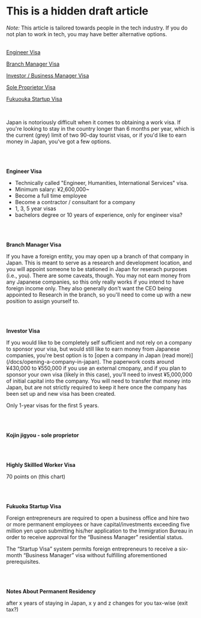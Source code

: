 # This is a hidden draft article

_Note:_ This article is tailored towards people in the tech industry. If you do not plan to work in tech, you may have better alternative options.
<br/><br/>

[Engineer Visa](#)

[Branch Manager Visa](#)

[Investor / Business Manager Visa](#)

[Sole Proprietor Visa](#)

[Fukuouka Startup Visa](#)

<br/>

Japan is notoriously difficult when it comes to obtaining a work visa. If you're looking to stay in the country longer than 6 months per year, which is the current (grey) limit of two 90-day tourist visas, or if you'd like to earn money in Japan, you've got a few options.

<br/><br/>


**Engineer Visa**

- Technically called "Engineer, Humanities, International Services" visa.
- Minimum salary: ¥2,600,000~
- Become a full time employee
- Become a contractor / consultant for a company
- 1, 3, 5 year visas
- bachelors degree or 10 years of experience, only for engineer visa?</p>

<br/><br/>


**Branch Manager Visa**

If you have a foreign entity, you may open up a branch of that company in Japan. This is meant to serve as a research and development location, and you will appoint someone to be stationed in Japan for reserach purposes (i.e., you). There are some caveats, though. You may not earn money from any Japanese companies, so this only really works if you intend to have foreign income only. They also generally don't want the CEO being appointed to Research in the branch, so you'll need to come up with a new position to assign yourself to.

<br/><br/>

**Investor Visa**

<p>If you would like to be completely self sufficient and not rely on a company to sponsor your visa, but would still like to earn money from Japanese companies, you're best option is to [open a company in Japan (read more)](/docs/opening-a-company-in-japan). The paperwork costs around ¥430,000 to ¥550,000 if you use an external cmopany, and if you plan to sponsor your own visa (likely in this case), you'll need to invest ¥5,000,000 of initial capital into the company. You will need to transfer that money into Japan, but are not strictly required to keep it here once the company has been set up and new visa has been created.

Only 1-year visas for the first 5 years.

<br/><br/>


**Kojin jigyou - sole proprietor**

<br/><br/>


**Highly Skillled Worker Visa**

70 points on (this chart)

<br/><br/>


**Fukuoka Startup Visa**

Foreign entrepreneurs are required to open a business office and hire two or more permanent employees or have capital/investments exceeding five million yen upon submitting his/her application to the Immigration Bureau in order to receive approval for the “Business Manager” residential status.

The “Startup Visa” system permits foreign entrepreneurs to receive a six-month “Business Manager” visa without fulfilling aforementioned prerequisites.

<br/><br/>


**Notes About Permanent Residency**

after x years of staying in Japan, x y and z changes for you tax-wise (exit tax?)
